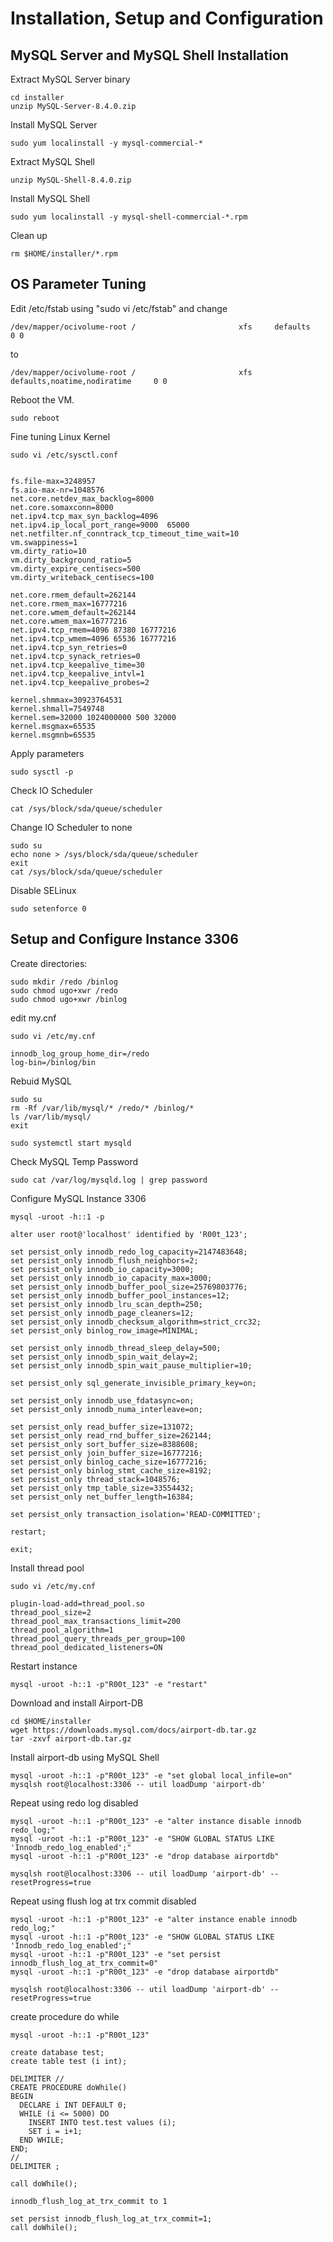 # Installation, Setup and Configuration
## MySQL Server and MySQL Shell Installation
Extract MySQL Server binary
```
cd installer
unzip MySQL-Server-8.4.0.zip
```
Install MySQL Server
```
sudo yum localinstall -y mysql-commercial-*
```
Extract MySQL Shell
```
unzip MySQL-Shell-8.4.0.zip
```
Install MySQL Shell
```
sudo yum localinstall -y mysql-shell-commercial-*.rpm
```
Clean up
```
rm $HOME/installer/*.rpm
```
## OS Parameter Tuning
Edit /etc/fstab using "sudo vi /etc/fstab" and change 
```
/dev/mapper/ocivolume-root /                       xfs     defaults        0 0
```
to
```
/dev/mapper/ocivolume-root /                       xfs     defaults,noatime,nodiratime     0 0
```
Reboot the VM.
```
sudo reboot
```
Fine tuning Linux Kernel
```
sudo vi /etc/sysctl.conf


fs.file-max=3248957
fs.aio-max-nr=1048576
net.core.netdev_max_backlog=8000
net.core.somaxconn=8000
net.ipv4.tcp_max_syn_backlog=4096
net.ipv4.ip_local_port_range=9000  65000
net.netfilter.nf_conntrack_tcp_timeout_time_wait=10
vm.swappiness=1
vm.dirty_ratio=10
vm.dirty_background_ratio=5
vm.dirty_expire_centisecs=500
vm.dirty_writeback_centisecs=100

net.core.rmem_default=262144
net.core.rmem_max=16777216
net.core.wmem_default=262144
net.core.wmem_max=16777216
net.ipv4.tcp_rmem=4096 87380 16777216
net.ipv4.tcp_wmem=4096 65536 16777216
net.ipv4.tcp_syn_retries=0
net.ipv4.tcp_synack_retries=0
net.ipv4.tcp_keepalive_time=30
net.ipv4.tcp_keepalive_intvl=1
net.ipv4.tcp_keepalive_probes=2

kernel.shmmax=30923764531
kernel.shmall=7549748
kernel.sem=32000 1024000000 500 32000
kernel.msgmax=65535
kernel.msgmnb=65535

```
Apply parameters
```
sudo sysctl -p
```
Check IO Scheduler
```
cat /sys/block/sda/queue/scheduler
```
Change IO Scheduler to none
```
sudo su
echo none > /sys/block/sda/queue/scheduler
exit
cat /sys/block/sda/queue/scheduler
```
Disable SELinux
```
sudo setenforce 0
```
## Setup and Configure Instance 3306
Create directories:
```
sudo mkdir /redo /binlog
sudo chmod ugo+xwr /redo
sudo chmod ugo+xwr /binlog
```
edit my.cnf
```
sudo vi /etc/my.cnf

innodb_log_group_home_dir=/redo
log-bin=/binlog/bin
```
Rebuid MySQL
```
sudo su
rm -Rf /var/lib/mysql/* /redo/* /binlog/*
ls /var/lib/mysql/
exit

sudo systemctl start mysqld
```
Check MySQL Temp Password
```
sudo cat /var/log/mysqld.log | grep password
```
Configure MySQL Instance 3306
```
mysql -uroot -h::1 -p

alter user root@'localhost' identified by 'R00t_123';

set persist_only innodb_redo_log_capacity=2147483648;
set persist_only innodb_flush_neighbors=2;
set persist_only innodb_io_capacity=3000;
set persist_only innodb_io_capacity_max=3000;
set persist_only innodb_buffer_pool_size=25769803776;
set persist_only innodb_buffer_pool_instances=12;
set persist_only innodb_lru_scan_depth=250;
set persist_only innodb_page_cleaners=12;
set persist_only innodb_checksum_algorithm=strict_crc32;
set persist_only binlog_row_image=MINIMAL;

set persist_only innodb_thread_sleep_delay=500; 
set persist_only innodb_spin_wait_delay=2;
set persist_only innodb_spin_wait_pause_multiplier=10;

set persist_only sql_generate_invisible_primary_key=on;

set persist_only innodb_use_fdatasync=on;
set persist_only innodb_numa_interleave=on;

set persist_only read_buffer_size=131072;
set persist_only read_rnd_buffer_size=262144;
set persist_only sort_buffer_size=8388608;
set persist_only join_buffer_size=16777216;
set persist_only binlog_cache_size=16777216;
set persist_only binlog_stmt_cache_size=8192;
set persist_only thread_stack=1048576;
set persist_only tmp_table_size=33554432;
set persist_only net_buffer_length=16384;

set persist_only transaction_isolation='READ-COMMITTED';

restart;

exit;
```
Install thread pool
```
sudo vi /etc/my.cnf

plugin-load-add=thread_pool.so
thread_pool_size=2
thread_pool_max_transactions_limit=200
thread_pool_algorithm=1
thread_pool_query_threads_per_group=100
thread_pool_dedicated_listeners=ON

```
Restart instance
```
mysql -uroot -h::1 -p"R00t_123" -e "restart"
```
Download and install Airport-DB
```
cd $HOME/installer
wget https://downloads.mysql.com/docs/airport-db.tar.gz
tar -zxvf airport-db.tar.gz
```
Install airport-db using MySQL Shell
```
mysql -uroot -h::1 -p"R00t_123" -e "set global local_infile=on"
mysqlsh root@localhost:3306 -- util loadDump 'airport-db'
```
Repeat using redo log disabled
```
mysql -uroot -h::1 -p"R00t_123" -e "alter instance disable innodb redo_log;"
mysql -uroot -h::1 -p"R00t_123" -e "SHOW GLOBAL STATUS LIKE 'Innodb_redo_log_enabled';"
mysql -uroot -h::1 -p"R00t_123" -e "drop database airportdb"

mysqlsh root@localhost:3306 -- util loadDump 'airport-db' --resetProgress=true
```
Repeat using flush log at trx commit disabled
```
mysql -uroot -h::1 -p"R00t_123" -e "alter instance enable innodb redo_log;"
mysql -uroot -h::1 -p"R00t_123" -e "SHOW GLOBAL STATUS LIKE 'Innodb_redo_log_enabled';"
mysql -uroot -h::1 -p"R00t_123" -e "set persist innodb_flush_log_at_trx_commit=0"
mysql -uroot -h::1 -p"R00t_123" -e "drop database airportdb"

mysqlsh root@localhost:3306 -- util loadDump 'airport-db' --resetProgress=true
```
create procedure do while
```
mysql -uroot -h::1 -p"R00t_123"

create database test;
create table test (i int);

DELIMITER // 
CREATE PROCEDURE doWhile() 
BEGIN
  DECLARE i INT DEFAULT 0;
  WHILE (i <= 5000) DO
    INSERT INTO test.test values (i);
    SET i = i+1;
  END WHILE;
END;
//
DELIMITER ;

call doWhile();

innodb_flush_log_at_trx_commit to 1

set persist innodb_flush_log_at_trx_commit=1;
call doWhile();
```


